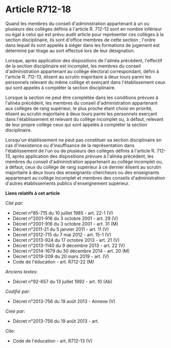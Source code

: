 # Article R712-18

Quand les membres du conseil d'administration appartenant à un ou plusieurs des collèges définis à l'article R. 712-13 sont
en nombre inférieur ou égal à celui qui est prévu audit article pour représenter ces collèges à la section disciplinaire, ils
sont d'office membres de cette section ; l'ordre dans lequel ils sont appelés à siéger dans les formations de jugement est
déterminé par tirage au sort effectué lors de leur désignation. 

Lorsque, après application des dispositions de l'alinéa précédent, l'effectif de la section disciplinaire est incomplet, les
membres du conseil d'administration appartenant au collège électoral correspondant, défini à l'article R. 712-13, élisent au
scrutin majoritaire à deux tours parmi les personnels relevant du même collège et exerçant dans l'établissement ceux qui sont
appelés à compléter la section disciplinaire. 

Lorsque la section ne peut être complétée dans les conditions prévues à l'alinéa précédent, les membres du conseil
d'administration appartenant aux collèges de rang supérieur, le plus proche étant choisi en priorité, élisent au scrutin
majoritaire à deux tours parmi les personnels exerçant dans l'établissement et relevant du collège incomplet ou, à défaut,
relevant de leur propre collège ceux qui sont appelés à compléter la section disciplinaire. 

Lorsqu'un établissement ne peut pas constituer sa section disciplinaire en cas d'inexistence ou d'insuffisance de la
représentation dans l'établissement de l'un ou de plusieurs des collèges définis à l'article R. 712-13, après application des
dispositions prévues à l'alinéa précédent, les membres du conseil d'administration appartenant au collège incomplet ou, à
défaut, ceux du collège de rang supérieur à ce dernier élisent au scrutin majoritaire à deux tours des enseignants-chercheurs
ou des enseignants appartenant au collège incomplet et membres des conseils d'administration d'autres établissements publics
d'enseignement supérieur.

**Liens relatifs à cet article**

_Cité par_:

  - Décret n°85-715 du 10 juillet 1985 - art. 22-1 (V)
  - Décret n°2001-916 du 3 octobre 2001 - art. 29 (V)
  - Décret n°2001-916 du 3 octobre 2001 - art. 31 (M)
  - Décret n°2011-21 du 5 janvier 2011 - art. 11 (V)
  - Décret n°2012-715 du 7 mai 2012 - art. 15-1 (V)
  - Décret n°2013-924 du 17 octobre 2013 - art. 21 (V)
  - Décret n°2013-1140 du 9 décembre 2013 - art. 22 (V)
  - Décret n°2014-1679 du 30 décembre 2014 - art. 20 (M)
  - Décret n°2019-209 du 20 mars 2019 - art. (V)
  - Code de l'éducation - art. R712-22 (M)

_Anciens textes_:

  - Décret n°92-657 du 13 juillet 1992 - art. 10 (Ab)

_Codifié par_:

  - Décret n°2013-756 du 19 août 2013 -  Annexe (V)

_Créé par_:

  - Décret n°2013-756 du 19 août 2013 - art.

_Cite_:

  - Code de l'éducation - art. R712-13 (V)
